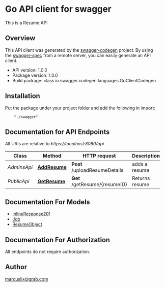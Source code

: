 # Go API client for swagger

This is a Resume API

## Overview
This API client was generated by the [swagger-codegen](https://github.com/swagger-api/swagger-codegen) project.  By using the [swagger-spec](https://github.com/swagger-api/swagger-spec) from a remote server, you can easily generate an API client.

- API version: 1.0.0
- Package version: 1.0.0
- Build package: class io.swagger.codegen.languages.GoClientCodegen

## Installation
Put the package under your project folder and add the following in import:
```
    "./swagger"
```

## Documentation for API Endpoints

All URIs are relative to *https://localhost:8080/api*

Class | Method | HTTP request | Description
------------ | ------------- | ------------- | -------------
*AdminsApi* | [**AddResume**](docs/AdminsApi.md#addresume) | **Post** /uploadResumeDetails | adds a resume
*PublicApi* | [**GetResume**](docs/PublicApi.md#getresume) | **Get** /getResume/{resumeID} | Returns resume


## Documentation For Models

 - [InlineResponse201](docs/InlineResponse201.md)
 - [Job](docs/Job.md)
 - [ResumeObject](docs/ResumeObject.md)


## Documentation For Authorization

 All endpoints do not require authorization.


## Author

marcusljx@grab.com

